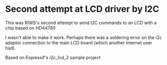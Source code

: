 # Second attempt at LCD driver by I2C

This was RIWS's second attempt to send I2C commands to an LCD with a chip based on HD44780

I wasn't able to make it work. Perhaps there was a soldering error on the i2c adaptor connection to the main LCD board (which another internet user had). 

Based on Espressif's i2c_lcd_2 sample project

